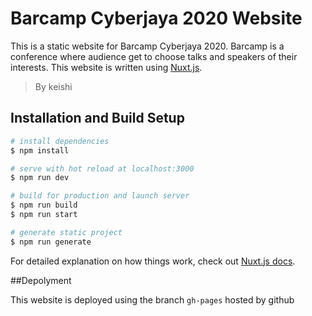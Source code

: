 # Barcamp Cyberjaya 2020 Website

This is a static website for Barcamp Cyberjaya 2020. Barcamp is a conference where audience get to choose talks and speakers of their interests.
This website is written using [Nuxt.js](https://nuxtjs.org).

> By keishi

## Installation and Build Setup

```bash
# install dependencies
$ npm install

# serve with hot reload at localhost:3000
$ npm run dev

# build for production and launch server
$ npm run build
$ npm run start

# generate static project
$ npm run generate
```

For detailed explanation on how things work, check out [Nuxt.js docs](https://nuxtjs.org).

##Depolyment

This website is deployed using the branch `gh-pages` hosted by github

